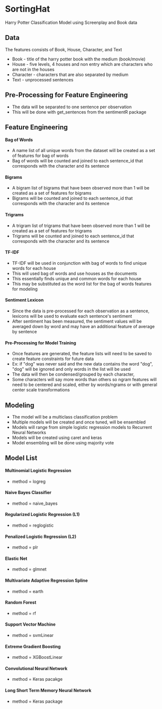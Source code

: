 # SortingHat 
Harry Potter Classification Model using Screenplay and Book data

## Data
The features consists of Book, House, Character, and Text
* Book - title of the harry potter book with the medium (book/movie)
*	House - five levels, 4 houses and non entry which are characters who are not in the houses
*	Character - characters that are also separated by medium
* Text - unprocessed sentences

## Pre-Processing for Feature Engineering
* The data will be separated to one sentence per observation 
*	This will be done with get_sentences from the sentimentR package

## Feature Engineering 

#### Bag of Words 
*	A name list of all unique words from the dataset will be created as a set of features for bag of words
*	Bag of words will be counted and joined to each  sentence_id that corresponds with the character and its sentence

#### Bigrams
*	A bigram list of bigrams that have been observed more than 1 will be created as a set of features for bigrams
*	Bigrams will be counted and joined to each sentence_id that corresponds with the character and its sentence 

#### Trigrams
*	A trigram list of trigrams that have been observed more than 1 will be created as a set of features for trigrams
*	Trigrams will be counted and joined to each sentence_id that corresponds with the character and its sentence 

#### TF-IDF 
*	TF-IDF will be used in conjunction with bag of words to find unique words for each house 
*	This will used bag of words and use houses as the documents 
*	This essentially finds unique and common words for each house 
*	This may be substituted as the word list for the bag of words features for modeling

#### Sentiment Lexicon
* Since the data is pre-processed for each observation as a sentence, lexicons will be used to evaluate each sentence's sentiment
* After sentiment has been measured, the sentiment values will be averaged down by word and may have an additional feature of average by sentence

#### Pre-Processing for Model Training 
*	Once features are generated, the feature lists will need to be saved to create feature constraints for future data
*	Ex: if "dog" was never said and the new data contains the word "dog", "dog" will be ignored and only words in the list will be used 
*	The data will then be condensed/grouped by each character,
* Some characters will say more words than others so ngram features will need to be centered and scaled, either by words/ngrams or with general center scale transformations 

## Modeling
*	The model will be a multiclass classification problem 
*	Multiple models will be created and once tuned, will be ensembled 
*	Models will range from simple logistic regression models to Recurrent Neural Networks
*	Models will be created using caret and keras
* Model ensembling will be done using majority vote 

## Model List
#### Multinomial Logistic Regression
* method = logreg

#### Naive Bayes Classifier
* method = naive_bayes

#### Regularized Logistic Regression (L1)
* method = reglogistic

#### Penalized Logistic Regression (L2)
* method = plr

#### Elastic Net
* method = glmnet

#### Multivariate Adaptive Regression Spline
* method = earth

#### Random Forest
* method = rf

#### Support Vector Machine
* method = svmLinear

#### Extreme Gradient Boosting
* method = XGBoostLinear

#### Convolutional Neural Network
* method = Keras pacakge 

#### Long Short Term Memory Neural Network
* method = Keras package
